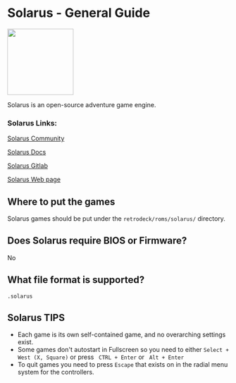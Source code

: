 # Solarus - General Guide

<img src="../../../wiki_images/logos/solarus-logo.svg" width="150">

Solarus is an open-source adventure game engine.

### Solarus Links:

[Solarus Community](https://www.solarus-games.org/community/)

[Solarus Docs](https://docs.solarus-games.org/)

[Solarus Gitlab](https://gitlab.com/solarus-games/)

[Solarus Web page](https://www.solarus-games.org/)

## Where to put the games
Solarus games should be put under the `retrodeck/roms/solarus/` directory.

## Does Solarus require BIOS or Firmware?
No

## What file format is supported?

`.solarus`

## Solarus TIPS

- Each game is its own self-contained game, and no overarching settings exist.
- Some games don't autostart in Fullscreen so you need to either `Select + West (X, Square)` or press ` CTRL + Enter`  or ` Alt + Enter`
- To quit games you need to press `Escape` that exists on in the radial menu system for the controllers.

